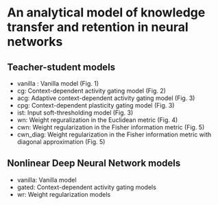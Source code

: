# An analytical model of knowledge transfer and retention in neural networks
## Teacher-student models
- vanilla : Vanilla model (Fig. 1)
- cg: Context-dependent activity gating model (Fig. 2)
- acg: Adaptive context-dependent activity gating model (Fig. 3)
- cpg: Context-dependent plasticity gating model (Fig. 3)
- ist: Input soft-thresholding model (Fig. 3)
- wn: Weight reguralization in the Euclidean metric (Fig. 4)
- cwn: Weight regularization in the Fisher information metric (Fig. 5)
- cwn_diag: Weight regularization in the Fisher information metric with diagonal approximation (Fig. 5)

## Nonlinear Deep Neural Network models
- vanilla: Vanilla model
- gated: Context-dependent activity gating models
- wr: Weight regularization models
